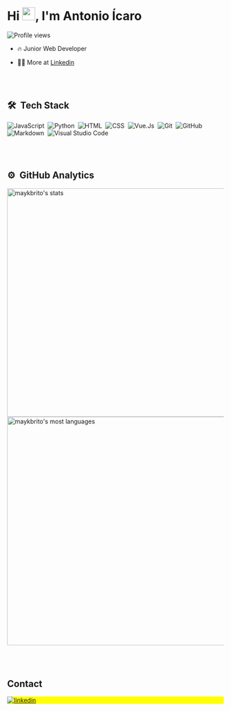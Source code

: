 
<h1 align="left">Hi <img src="https://raw.githubusercontent.com/kaueMarques/kaueMarques/master/hi.gif" height="30px">, I'm Antonio Ícaro</h1>
<p align="left"> <img src="https://komarev.com/ghpvc/?username=atilacolin&color=yellow" alt="Profile views" /> </p>

- 🔥 Junior Web Developer 


- 👨‍💻 More at [Linkedin](https://www.linkedin.com/in/a-icaro/)


<br><br>

## 🛠 &nbsp;Tech Stack

![JavaScript](https://img.shields.io/badge/-JavaScript-05122A?style=flat&logo=javascript)&nbsp;
![Python](https://img.shields.io/badge/-Python-05122A?style=flat&logo=python&logoColor=007ACC)&nbsp;
![HTML](https://img.shields.io/badge/-HTML-05122A?style=flat&logo=HTML5)&nbsp;
![CSS](https://img.shields.io/badge/-CSS-05122A?style=flat&logo=CSS3&logoColor=1572B6)&nbsp;
![Vue.Js](https://img.shields.io/badge/-Vue.JS-05122A?style=flat&logo=Vue.js)&nbsp;
![Git](https://img.shields.io/badge/-Git-05122A?style=flat&logo=git)&nbsp;
![GitHub](https://img.shields.io/badge/-GitHub-05122A?style=flat&logo=github)&nbsp;
![Markdown](https://img.shields.io/badge/-Markdown-05122A?style=flat&logo=markdown)&nbsp;
![Visual Studio Code](https://img.shields.io/badge/-Visual%20Studio%20Code-05122A?style=flat&logo=visual-studio-code&logoColor=007ACC)&nbsp;


<br><br>

## ⚙️ &nbsp;GitHub Analytics

<p align="left">
<img width="530em" src="https://github-readme-stats.vercel.app/api?username=atilacolin&show_icons=true&theme=vision-friendly-dark" alt="maykbrito's stats"/>
<img width="530em" src="https://github-readme-stats.vercel.app/api/top-langs/?username=atilacolin&layout=compact&theme=vision-friendly-dark" alt="maykbrito's most languages"/>
</p>


<br><br>

## Contact

<p align="left" style="background:yellow">


<a href="https://linkedin.com/in/a-icaro" target="_blank">
  <img align="center" src="https://img.shields.io/badge/-Antonio-05122A?style=flat&logo=linkedin" alt="linkedin"/>
</a>

</p>
